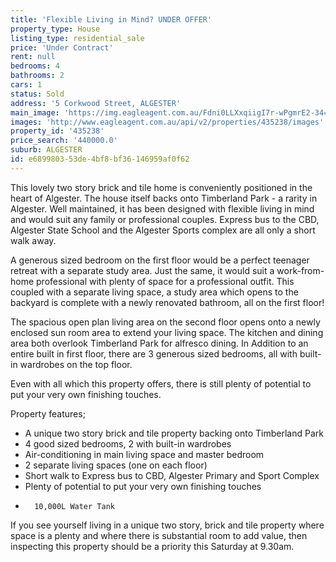 ```yaml
---
title: 'Flexible Living in Mind? UNDER OFFER'
property_type: House
listing_type: residential_sale
price: 'Under Contract'
rent: null
bedrooms: 4
bathrooms: 2
cars: 1
status: Sold
address: '5 Corkwood Street, ALGESTER'
main_image: 'https://img.eagleagent.com.au/Fdni0LLXxqiigI7r-wPgmrE2-34=/1280x854/smart/https://s3-us-west-2.amazonaws.com/eagleagent-orig/images/6822083/116968255-image-M.jpg'
images: 'http://www.eagleagent.com.au/api/v2/properties/435238/images'
property_id: '435238'
price_search: '440000.0'
suburb: ALGESTER
id: e6899803-53de-4bf8-bf36-146959af0f62
---
```

This lovely two story brick and tile home is conveniently positioned in the heart of Algester.
The house itself backs onto Timberland Park - a rarity in Algester. Well maintained, it has been designed with flexible living in mind and would suit any family or professional couples.
Express bus to the CBD, Algester State School and the Algester Sports complex are all only a short walk away.

A generous sized bedroom on the first floor would be a perfect teenager retreat with a separate study area. Just the same, it would suit a work-from-home professional with plenty of space for a professional outfit. This coupled with a separate living space, a study area which opens to the backyard is complete with a newly renovated bathroom, all on the first floor!

The spacious open plan living area on the second floor opens onto a newly enclosed sun room area to extend your living space. The kitchen and dining area both overlook Timberland Park for alfresco dining. In Addition to an entire built in first floor, there are 3 generous sized bedrooms, all with built-in wardrobes on the top floor.

Even with all which this property offers, there is still plenty of potential to put your very own finishing touches.

Property features;
- A unique two story brick and tile property backing onto Timberland Park
- 4 good sized bedrooms, 2 with built-in wardrobes
- Air-conditioning in main living space and master bedroom
- 2 separate living spaces (one on each floor)
- Short walk to Express bus to CBD, Algester Primary and Sport Complex
- Plenty of potential to put your very own finishing touches
-       10,000L Water Tank

If you see yourself living in a unique two story, brick and tile property where space is a plenty and where there is substantial room to add value, then inspecting this property should be a priority this Saturday at 9.30am.